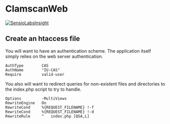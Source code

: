 # ClamscanWeb
[![SensioLabsInsight](https://insight.sensiolabs.com/projects/84f55dde-0257-457d-8e78-ee84235baa16/mini.png)](https://insight.sensiolabs.com/projects/84f55dde-0257-457d-8e78-ee84235baa16)

## Create an htaccess file
You will want to have an authentication scheme. The application itself simply relies on the web server authentication.
```ApacheConf
AuthType        CAS
AuthName        "IU-CAS"
Require         valid-user
```

You also will want to redirect queries for non-existent files and directories to
the index.php script to try to handle.
```ApacheConf
Options         -MultiViews
RewriteEngine   On
RewriteCond     %{REQUEST_FILENAME} !-f
RewriteCond     %{REQUEST_FILENAME} !-d
RewriteRule     ^   index.php [QSA,L]
```
